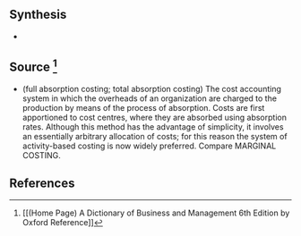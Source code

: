 ## Synthesis
- 
## Source [^1]
- (full absorption costing; total absorption costing) The cost accounting system in which the overheads of an organization are charged to the production by means of the process of absorption. Costs are first apportioned to cost centres, where they are absorbed using absorption rates. Although this method has the advantage of simplicity, it involves an essentially arbitrary allocation of costs; for this reason the system of activity-based costing is now widely preferred. Compare MARGINAL COSTING.
## References

[^1]: [[(Home Page) A Dictionary of Business and Management 6th Edition by Oxford Reference]]